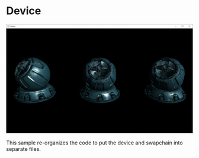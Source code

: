 # Device
![Device](screenshot.jpg)

This sample re-organizes the code to put the device and swapchain into separate files.

